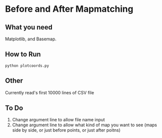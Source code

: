 # Before and After Mapmatching

## What you need
Matplotlib, and Basemap. 

## How to Run
`python plotcoords.py`

## Other
Currently read's first 10000 lines of CSV file

## To Do
1. Change argument line to allow file name input
2. Change argument line to allow what kind of map you want to see (maps side by side, or just before points, or just after poitns) 


